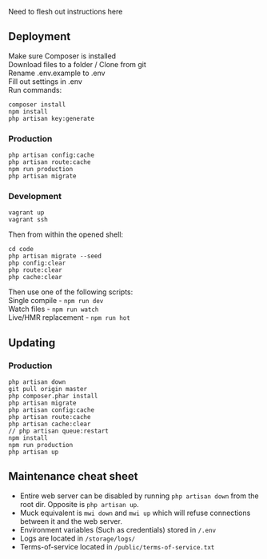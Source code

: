 Need to flesh out instructions here

## Deployment
Make sure Composer is installed  
Download files to a folder / Clone from git  
Rename .env.example to .env  
Fill out settings in .env  
Run commands:  
```
composer install  
npm install
php artisan key:generate
```

### Production
```
php artisan config:cache
php artisan route:cache
npm run production
php artisan migrate
```

### Development
```  
vagrant up   
vagrant ssh
```
Then from within the opened shell:
```  
cd code  
php artisan migrate --seed
php config:clear
php route:clear
php cache:clear
```
Then use one of the following scripts:  
Single compile - `npm run dev`  
Watch files - `npm run watch`  
Live/HMR replacement - `npm run hot`  

## Updating

### Production
```
php artisan down
git pull origin master
php composer.phar install
php artisan migrate
php artisan config:cache
php artisan route:cache
php artisan cache:clear
// php artisan queue:restart
npm install
npm run production
php artisan up
```

## Maintenance cheat sheet
* Entire web server can be disabled by running `php artisan down` from the root dir. Opposite is `php artisan up`.
* Muck equivalent is `mwi down` and `mwi up` which will refuse connections between it and the web server.
* Environment variables (Such as credentials) stored in `/.env`
* Logs are located in `/storage/logs/`
* Terms-of-service located in `/public/terms-of-service.txt`

